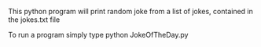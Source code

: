 This python program will print random joke from a list of jokes, contained in the jokes.txt file

To run a program simply type
	  python JokeOfTheDay.py
